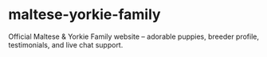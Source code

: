# maltese-yorkie-family
Official Maltese &amp; Yorkie Family website – adorable puppies, breeder profile, testimonials, and live chat support.
